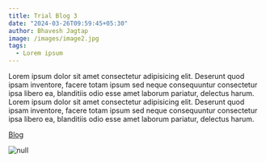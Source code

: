 ```yaml
---
title: Trial Blog 3
date: "2024-03-26T09:59:45+05:30"
author: Bhavesh Jagtap
image: /images/image2.jpg
tags:
  - Lorem ipsum
---
```


Lorem ipsum dolor sit amet consectetur adipisicing elit. Deserunt quod ipsam inventore, facere totam ipsum sed neque consequuntur consectetur ipsa libero ea, blanditiis odio esse amet laborum pariatur, delectus harum. Lorem ipsum dolor sit amet consectetur adipisicing elit. Deserunt quod ipsam inventore, facere totam ipsum sed neque consequuntur consectetur ipsa libero ea, blanditiis odio esse amet laborum pariatur, delectus harum.

[Blog](https://opsnetic.com/blogs)

![null](/images/../../../images/icon.png)
